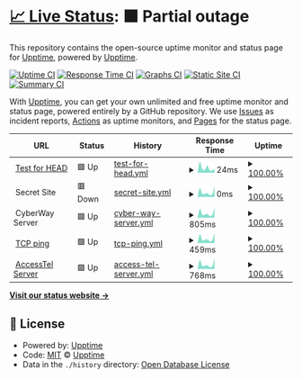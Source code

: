 # [📈 Live Status](https://demo.upptime.js.org): <!--live status--> **🟧 Partial outage**

This repository contains the open-source uptime monitor and status page for [Upptime](https://upptime.js.org), powered by [Upptime](https://github.com/upptime/upptime).

[![Uptime CI](https://github.com/mdrathik/upptime/workflows/Uptime%20CI/badge.svg)](https://github.com/upptime/upptime/actions?query=workflow%3A%22Uptime+CI%22)
[![Response Time CI](https://github.com/mdrathik/upptime/workflows/Response%20Time%20CI/badge.svg)](https://github.com/upptime/upptime/actions?query=workflow%3A%22Response+Time+CI%22)
[![Graphs CI](https://github.com/mdrathik/upptime/workflows/Graphs%20CI/badge.svg)](https://github.com/upptime/upptime/actions?query=workflow%3A%22Graphs+CI%22)
[![Static Site CI](https://github.com/mdrathik/upptime/workflows/Static%20Site%20CI/badge.svg)](https://github.com/upptime/upptime/actions?query=workflow%3A%22Static+Site+CI%22)
[![Summary CI](https://github.com/mdrathik/upptime/workflows/Summary%20CI/badge.svg)](https://github.com/upptime/upptime/actions?query=workflow%3A%22Summary+CI%22)

With [Upptime](https://upptime.js.org), you can get your own unlimited and free uptime monitor and status page, powered entirely by a GitHub repository. We use [Issues](https://github.com/upptime/upptime/issues) as incident reports, [Actions](https://github.com/upptime/upptime/actions) as uptime monitors, and [Pages](https://demo.upptime.js.org) for the status page.

<!--start: status pages-->
<!-- This summary is generated by Upptime (https://github.com/upptime/upptime) -->
<!-- Do not edit this manually, your changes will be overwritten -->
<!-- prettier-ignore -->
| URL | Status | History | Response Time | Uptime |
| --- | ------ | ------- | ------------- | ------ |
| <img alt="" src="https://favicons.githubusercontent.com/www.google.com" height="13"> [Test for HEAD](https://www.google.com) | 🟩 Up | [test-for-head.yml](https://github.com/mdrathik/upptime/commits/HEAD/history/test-for-head.yml) | <details><summary><img alt="Response time graph" src="./graphs/test-for-head/response-time-week.png" height="20"> 24ms</summary><br><a href="https://mdrathik.github.io/upptime/history/test-for-head"><img alt="Response time 24" src="https://img.shields.io/endpoint?url=https%3A%2F%2Fraw.githubusercontent.com%2Fmdrathik%2Fupptime%2FHEAD%2Fapi%2Ftest-for-head%2Fresponse-time.json"></a><br><a href="https://mdrathik.github.io/upptime/history/test-for-head"><img alt="24-hour response time 24" src="https://img.shields.io/endpoint?url=https%3A%2F%2Fraw.githubusercontent.com%2Fmdrathik%2Fupptime%2FHEAD%2Fapi%2Ftest-for-head%2Fresponse-time-day.json"></a><br><a href="https://mdrathik.github.io/upptime/history/test-for-head"><img alt="7-day response time 24" src="https://img.shields.io/endpoint?url=https%3A%2F%2Fraw.githubusercontent.com%2Fmdrathik%2Fupptime%2FHEAD%2Fapi%2Ftest-for-head%2Fresponse-time-week.json"></a><br><a href="https://mdrathik.github.io/upptime/history/test-for-head"><img alt="30-day response time 24" src="https://img.shields.io/endpoint?url=https%3A%2F%2Fraw.githubusercontent.com%2Fmdrathik%2Fupptime%2FHEAD%2Fapi%2Ftest-for-head%2Fresponse-time-month.json"></a><br><a href="https://mdrathik.github.io/upptime/history/test-for-head"><img alt="1-year response time 24" src="https://img.shields.io/endpoint?url=https%3A%2F%2Fraw.githubusercontent.com%2Fmdrathik%2Fupptime%2FHEAD%2Fapi%2Ftest-for-head%2Fresponse-time-year.json"></a></details> | <details><summary><a href="https://mdrathik.github.io/upptime/history/test-for-head">100.00%</a></summary><a href="https://mdrathik.github.io/upptime/history/test-for-head"><img alt="All-time uptime 100.00%" src="https://img.shields.io/endpoint?url=https%3A%2F%2Fraw.githubusercontent.com%2Fmdrathik%2Fupptime%2FHEAD%2Fapi%2Ftest-for-head%2Fuptime.json"></a><br><a href="https://mdrathik.github.io/upptime/history/test-for-head"><img alt="24-hour uptime 100.00%" src="https://img.shields.io/endpoint?url=https%3A%2F%2Fraw.githubusercontent.com%2Fmdrathik%2Fupptime%2FHEAD%2Fapi%2Ftest-for-head%2Fuptime-day.json"></a><br><a href="https://mdrathik.github.io/upptime/history/test-for-head"><img alt="7-day uptime 100.00%" src="https://img.shields.io/endpoint?url=https%3A%2F%2Fraw.githubusercontent.com%2Fmdrathik%2Fupptime%2FHEAD%2Fapi%2Ftest-for-head%2Fuptime-week.json"></a><br><a href="https://mdrathik.github.io/upptime/history/test-for-head"><img alt="30-day uptime 100.00%" src="https://img.shields.io/endpoint?url=https%3A%2F%2Fraw.githubusercontent.com%2Fmdrathik%2Fupptime%2FHEAD%2Fapi%2Ftest-for-head%2Fuptime-month.json"></a><br><a href="https://mdrathik.github.io/upptime/history/test-for-head"><img alt="1-year uptime 100.00%" src="https://img.shields.io/endpoint?url=https%3A%2F%2Fraw.githubusercontent.com%2Fmdrathik%2Fupptime%2FHEAD%2Fapi%2Ftest-for-head%2Fuptime-year.json"></a></details>
| <img alt="" src="https://favicons.githubusercontent.com/null" height="13"> Secret Site | 🟥 Down | [secret-site.yml](https://github.com/mdrathik/upptime/commits/HEAD/history/secret-site.yml) | <details><summary><img alt="Response time graph" src="./graphs/secret-site/response-time-week.png" height="20"> 0ms</summary><br><a href="https://mdrathik.github.io/upptime/history/secret-site"><img alt="Response time 0" src="https://img.shields.io/endpoint?url=https%3A%2F%2Fraw.githubusercontent.com%2Fmdrathik%2Fupptime%2FHEAD%2Fapi%2Fsecret-site%2Fresponse-time.json"></a><br><a href="https://mdrathik.github.io/upptime/history/secret-site"><img alt="24-hour response time 0" src="https://img.shields.io/endpoint?url=https%3A%2F%2Fraw.githubusercontent.com%2Fmdrathik%2Fupptime%2FHEAD%2Fapi%2Fsecret-site%2Fresponse-time-day.json"></a><br><a href="https://mdrathik.github.io/upptime/history/secret-site"><img alt="7-day response time 0" src="https://img.shields.io/endpoint?url=https%3A%2F%2Fraw.githubusercontent.com%2Fmdrathik%2Fupptime%2FHEAD%2Fapi%2Fsecret-site%2Fresponse-time-week.json"></a><br><a href="https://mdrathik.github.io/upptime/history/secret-site"><img alt="30-day response time 0" src="https://img.shields.io/endpoint?url=https%3A%2F%2Fraw.githubusercontent.com%2Fmdrathik%2Fupptime%2FHEAD%2Fapi%2Fsecret-site%2Fresponse-time-month.json"></a><br><a href="https://mdrathik.github.io/upptime/history/secret-site"><img alt="1-year response time 0" src="https://img.shields.io/endpoint?url=https%3A%2F%2Fraw.githubusercontent.com%2Fmdrathik%2Fupptime%2FHEAD%2Fapi%2Fsecret-site%2Fresponse-time-year.json"></a></details> | <details><summary><a href="https://mdrathik.github.io/upptime/history/secret-site">100.00%</a></summary><a href="https://mdrathik.github.io/upptime/history/secret-site"><img alt="All-time uptime 100.00%" src="https://img.shields.io/endpoint?url=https%3A%2F%2Fraw.githubusercontent.com%2Fmdrathik%2Fupptime%2FHEAD%2Fapi%2Fsecret-site%2Fuptime.json"></a><br><a href="https://mdrathik.github.io/upptime/history/secret-site"><img alt="24-hour uptime 100.00%" src="https://img.shields.io/endpoint?url=https%3A%2F%2Fraw.githubusercontent.com%2Fmdrathik%2Fupptime%2FHEAD%2Fapi%2Fsecret-site%2Fuptime-day.json"></a><br><a href="https://mdrathik.github.io/upptime/history/secret-site"><img alt="7-day uptime 100.00%" src="https://img.shields.io/endpoint?url=https%3A%2F%2Fraw.githubusercontent.com%2Fmdrathik%2Fupptime%2FHEAD%2Fapi%2Fsecret-site%2Fuptime-week.json"></a><br><a href="https://mdrathik.github.io/upptime/history/secret-site"><img alt="30-day uptime 100.00%" src="https://img.shields.io/endpoint?url=https%3A%2F%2Fraw.githubusercontent.com%2Fmdrathik%2Fupptime%2FHEAD%2Fapi%2Fsecret-site%2Fuptime-month.json"></a><br><a href="https://mdrathik.github.io/upptime/history/secret-site"><img alt="1-year uptime 100.00%" src="https://img.shields.io/endpoint?url=https%3A%2F%2Fraw.githubusercontent.com%2Fmdrathik%2Fupptime%2FHEAD%2Fapi%2Fsecret-site%2Fuptime-year.json"></a></details>
| <img alt="" src="https://favicons.githubusercontent.com/null" height="13"> CyberWay Server | 🟩 Up | [cyber-way-server.yml](https://github.com/mdrathik/upptime/commits/HEAD/history/cyber-way-server.yml) | <details><summary><img alt="Response time graph" src="./graphs/cyber-way-server/response-time-week.png" height="20"> 805ms</summary><br><a href="https://mdrathik.github.io/upptime/history/cyber-way-server"><img alt="Response time 805" src="https://img.shields.io/endpoint?url=https%3A%2F%2Fraw.githubusercontent.com%2Fmdrathik%2Fupptime%2FHEAD%2Fapi%2Fcyber-way-server%2Fresponse-time.json"></a><br><a href="https://mdrathik.github.io/upptime/history/cyber-way-server"><img alt="24-hour response time 805" src="https://img.shields.io/endpoint?url=https%3A%2F%2Fraw.githubusercontent.com%2Fmdrathik%2Fupptime%2FHEAD%2Fapi%2Fcyber-way-server%2Fresponse-time-day.json"></a><br><a href="https://mdrathik.github.io/upptime/history/cyber-way-server"><img alt="7-day response time 805" src="https://img.shields.io/endpoint?url=https%3A%2F%2Fraw.githubusercontent.com%2Fmdrathik%2Fupptime%2FHEAD%2Fapi%2Fcyber-way-server%2Fresponse-time-week.json"></a><br><a href="https://mdrathik.github.io/upptime/history/cyber-way-server"><img alt="30-day response time 805" src="https://img.shields.io/endpoint?url=https%3A%2F%2Fraw.githubusercontent.com%2Fmdrathik%2Fupptime%2FHEAD%2Fapi%2Fcyber-way-server%2Fresponse-time-month.json"></a><br><a href="https://mdrathik.github.io/upptime/history/cyber-way-server"><img alt="1-year response time 805" src="https://img.shields.io/endpoint?url=https%3A%2F%2Fraw.githubusercontent.com%2Fmdrathik%2Fupptime%2FHEAD%2Fapi%2Fcyber-way-server%2Fresponse-time-year.json"></a></details> | <details><summary><a href="https://mdrathik.github.io/upptime/history/cyber-way-server">100.00%</a></summary><a href="https://mdrathik.github.io/upptime/history/cyber-way-server"><img alt="All-time uptime 100.00%" src="https://img.shields.io/endpoint?url=https%3A%2F%2Fraw.githubusercontent.com%2Fmdrathik%2Fupptime%2FHEAD%2Fapi%2Fcyber-way-server%2Fuptime.json"></a><br><a href="https://mdrathik.github.io/upptime/history/cyber-way-server"><img alt="24-hour uptime 100.00%" src="https://img.shields.io/endpoint?url=https%3A%2F%2Fraw.githubusercontent.com%2Fmdrathik%2Fupptime%2FHEAD%2Fapi%2Fcyber-way-server%2Fuptime-day.json"></a><br><a href="https://mdrathik.github.io/upptime/history/cyber-way-server"><img alt="7-day uptime 100.00%" src="https://img.shields.io/endpoint?url=https%3A%2F%2Fraw.githubusercontent.com%2Fmdrathik%2Fupptime%2FHEAD%2Fapi%2Fcyber-way-server%2Fuptime-week.json"></a><br><a href="https://mdrathik.github.io/upptime/history/cyber-way-server"><img alt="30-day uptime 100.00%" src="https://img.shields.io/endpoint?url=https%3A%2F%2Fraw.githubusercontent.com%2Fmdrathik%2Fupptime%2FHEAD%2Fapi%2Fcyber-way-server%2Fuptime-month.json"></a><br><a href="https://mdrathik.github.io/upptime/history/cyber-way-server"><img alt="1-year uptime 100.00%" src="https://img.shields.io/endpoint?url=https%3A%2F%2Fraw.githubusercontent.com%2Fmdrathik%2Fupptime%2FHEAD%2Fapi%2Fcyber-way-server%2Fuptime-year.json"></a></details>
| <img alt="" src="https://favicons.githubusercontent.com/null" height="13"> [TCP ping](1.1.1.1) | 🟩 Up | [tcp-ping.yml](https://github.com/mdrathik/upptime/commits/HEAD/history/tcp-ping.yml) | <details><summary><img alt="Response time graph" src="./graphs/tcp-ping/response-time-week.png" height="20"> 459ms</summary><br><a href="https://mdrathik.github.io/upptime/history/tcp-ping"><img alt="Response time 459" src="https://img.shields.io/endpoint?url=https%3A%2F%2Fraw.githubusercontent.com%2Fmdrathik%2Fupptime%2FHEAD%2Fapi%2Ftcp-ping%2Fresponse-time.json"></a><br><a href="https://mdrathik.github.io/upptime/history/tcp-ping"><img alt="24-hour response time 459" src="https://img.shields.io/endpoint?url=https%3A%2F%2Fraw.githubusercontent.com%2Fmdrathik%2Fupptime%2FHEAD%2Fapi%2Ftcp-ping%2Fresponse-time-day.json"></a><br><a href="https://mdrathik.github.io/upptime/history/tcp-ping"><img alt="7-day response time 459" src="https://img.shields.io/endpoint?url=https%3A%2F%2Fraw.githubusercontent.com%2Fmdrathik%2Fupptime%2FHEAD%2Fapi%2Ftcp-ping%2Fresponse-time-week.json"></a><br><a href="https://mdrathik.github.io/upptime/history/tcp-ping"><img alt="30-day response time 459" src="https://img.shields.io/endpoint?url=https%3A%2F%2Fraw.githubusercontent.com%2Fmdrathik%2Fupptime%2FHEAD%2Fapi%2Ftcp-ping%2Fresponse-time-month.json"></a><br><a href="https://mdrathik.github.io/upptime/history/tcp-ping"><img alt="1-year response time 459" src="https://img.shields.io/endpoint?url=https%3A%2F%2Fraw.githubusercontent.com%2Fmdrathik%2Fupptime%2FHEAD%2Fapi%2Ftcp-ping%2Fresponse-time-year.json"></a></details> | <details><summary><a href="https://mdrathik.github.io/upptime/history/tcp-ping">100.00%</a></summary><a href="https://mdrathik.github.io/upptime/history/tcp-ping"><img alt="All-time uptime 100.00%" src="https://img.shields.io/endpoint?url=https%3A%2F%2Fraw.githubusercontent.com%2Fmdrathik%2Fupptime%2FHEAD%2Fapi%2Ftcp-ping%2Fuptime.json"></a><br><a href="https://mdrathik.github.io/upptime/history/tcp-ping"><img alt="24-hour uptime 100.00%" src="https://img.shields.io/endpoint?url=https%3A%2F%2Fraw.githubusercontent.com%2Fmdrathik%2Fupptime%2FHEAD%2Fapi%2Ftcp-ping%2Fuptime-day.json"></a><br><a href="https://mdrathik.github.io/upptime/history/tcp-ping"><img alt="7-day uptime 100.00%" src="https://img.shields.io/endpoint?url=https%3A%2F%2Fraw.githubusercontent.com%2Fmdrathik%2Fupptime%2FHEAD%2Fapi%2Ftcp-ping%2Fuptime-week.json"></a><br><a href="https://mdrathik.github.io/upptime/history/tcp-ping"><img alt="30-day uptime 100.00%" src="https://img.shields.io/endpoint?url=https%3A%2F%2Fraw.githubusercontent.com%2Fmdrathik%2Fupptime%2FHEAD%2Fapi%2Ftcp-ping%2Fuptime-month.json"></a><br><a href="https://mdrathik.github.io/upptime/history/tcp-ping"><img alt="1-year uptime 100.00%" src="https://img.shields.io/endpoint?url=https%3A%2F%2Fraw.githubusercontent.com%2Fmdrathik%2Fupptime%2FHEAD%2Fapi%2Ftcp-ping%2Fuptime-year.json"></a></details>
| <img alt="" src="https://favicons.githubusercontent.com/null" height="13"> [AccessTel Server](175.29.179.1) | 🟩 Up | [access-tel-server.yml](https://github.com/mdrathik/upptime/commits/HEAD/history/access-tel-server.yml) | <details><summary><img alt="Response time graph" src="./graphs/access-tel-server/response-time-week.png" height="20"> 768ms</summary><br><a href="https://mdrathik.github.io/upptime/history/access-tel-server"><img alt="Response time 768" src="https://img.shields.io/endpoint?url=https%3A%2F%2Fraw.githubusercontent.com%2Fmdrathik%2Fupptime%2FHEAD%2Fapi%2Faccess-tel-server%2Fresponse-time.json"></a><br><a href="https://mdrathik.github.io/upptime/history/access-tel-server"><img alt="24-hour response time 768" src="https://img.shields.io/endpoint?url=https%3A%2F%2Fraw.githubusercontent.com%2Fmdrathik%2Fupptime%2FHEAD%2Fapi%2Faccess-tel-server%2Fresponse-time-day.json"></a><br><a href="https://mdrathik.github.io/upptime/history/access-tel-server"><img alt="7-day response time 768" src="https://img.shields.io/endpoint?url=https%3A%2F%2Fraw.githubusercontent.com%2Fmdrathik%2Fupptime%2FHEAD%2Fapi%2Faccess-tel-server%2Fresponse-time-week.json"></a><br><a href="https://mdrathik.github.io/upptime/history/access-tel-server"><img alt="30-day response time 768" src="https://img.shields.io/endpoint?url=https%3A%2F%2Fraw.githubusercontent.com%2Fmdrathik%2Fupptime%2FHEAD%2Fapi%2Faccess-tel-server%2Fresponse-time-month.json"></a><br><a href="https://mdrathik.github.io/upptime/history/access-tel-server"><img alt="1-year response time 768" src="https://img.shields.io/endpoint?url=https%3A%2F%2Fraw.githubusercontent.com%2Fmdrathik%2Fupptime%2FHEAD%2Fapi%2Faccess-tel-server%2Fresponse-time-year.json"></a></details> | <details><summary><a href="https://mdrathik.github.io/upptime/history/access-tel-server">100.00%</a></summary><a href="https://mdrathik.github.io/upptime/history/access-tel-server"><img alt="All-time uptime 100.00%" src="https://img.shields.io/endpoint?url=https%3A%2F%2Fraw.githubusercontent.com%2Fmdrathik%2Fupptime%2FHEAD%2Fapi%2Faccess-tel-server%2Fuptime.json"></a><br><a href="https://mdrathik.github.io/upptime/history/access-tel-server"><img alt="24-hour uptime 100.00%" src="https://img.shields.io/endpoint?url=https%3A%2F%2Fraw.githubusercontent.com%2Fmdrathik%2Fupptime%2FHEAD%2Fapi%2Faccess-tel-server%2Fuptime-day.json"></a><br><a href="https://mdrathik.github.io/upptime/history/access-tel-server"><img alt="7-day uptime 100.00%" src="https://img.shields.io/endpoint?url=https%3A%2F%2Fraw.githubusercontent.com%2Fmdrathik%2Fupptime%2FHEAD%2Fapi%2Faccess-tel-server%2Fuptime-week.json"></a><br><a href="https://mdrathik.github.io/upptime/history/access-tel-server"><img alt="30-day uptime 100.00%" src="https://img.shields.io/endpoint?url=https%3A%2F%2Fraw.githubusercontent.com%2Fmdrathik%2Fupptime%2FHEAD%2Fapi%2Faccess-tel-server%2Fuptime-month.json"></a><br><a href="https://mdrathik.github.io/upptime/history/access-tel-server"><img alt="1-year uptime 100.00%" src="https://img.shields.io/endpoint?url=https%3A%2F%2Fraw.githubusercontent.com%2Fmdrathik%2Fupptime%2FHEAD%2Fapi%2Faccess-tel-server%2Fuptime-year.json"></a></details>

<!--end: status pages-->

[**Visit our status website →**](https://demo.upptime.js.org)

## 📄 License

- Powered by: [Upptime](https://github.com/upptime/upptime)
- Code: [MIT](./LICENSE) © [Upptime](https://upptime.js.org)
- Data in the `./history` directory: [Open Database License](https://opendatacommons.org/licenses/odbl/1-0/)
